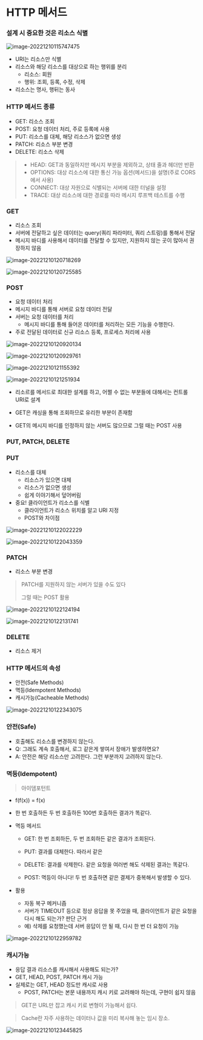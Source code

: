 # HTTP 메서드

### 설계 시 중요한 것은 리소스 식별

![image-20221210115747475](assets/image-20221210115747475.png)

- URI는 리소스만 식별
- 리소스와 해당 리소스를 대상으로 하는 행위를 분리
  - 리소스: 회원
  - 행위: 조회, 등록, 수정, 삭제
- 리소스는 명사, 행뒤는 동사



### HTTP 메서드 종류

- GET: 리소스 조회
- POST: 요청 데이터 처리, 주로 등록에 사용
- PUT: 리소스를 대체, 해당 리소스가 없으면 생성
- PATCH: 리소스 부분 변경
- DELETE: 리소스 삭제

> - HEAD: GET과 동일하지만 메시지 부분을 제외하고, 상태 줄과 헤더만 반환
> - OPTIONS: 대상 리소스에 대한 통신 가능 옵션(메서드)을 설명(주로 CORS에서 사용)
> - CONNECT: 대상 자원으로 식별되는 서버에 대한 터널을 설정
> - TRACE: 대상 리소스에 대한 경로를 따라 메시지 루프백 테스트를 수행



### GET

- 리소스 조회
- 서버에 전달하고 싶은 데이터는 query(쿼리 파라미터, 쿼리 스트링)를 통해서 전달
- 메시지 바디를 사용해서 데이터를 전달할 수 있지만, 지원하지 않는 곳이 많아서 권장하지 않음

![image-20221210120718269](assets/image-20221210120718269.png)

![image-20221210120725585](assets/image-20221210120725585.png)



### POST

- 요청 데이터 처리
- 메시지 바디를 통해 서버로 요청 데이터 전달
- 서버는 요청 데이터를 처리
  - 메시지 바디를 통해 들어온 데이터를 처리하는 모든 기능을 수행한다.
- 주로 전달된 데이터로 신규 리소스 등록, 프로세스 처리에 사용

![image-20221210120920134](assets/image-20221210120920134.png)

![image-20221210120929761](assets/image-20221210120929761.png)

![image-20221210121155392](assets/image-20221210121155392.png)

![image-20221210121251934](assets/image-20221210121251934.png)

- 리소르를 메서드로 최대한 설계를 하고, 어쩔 수 없는 부분들에 대해서는 컨트롤 URI로 설계

- GET은 캐싱을 통해 조회하므로 유리한 부분이 존재함
- GET의 메시지 바디를 인정하지 않는 서버도 많으므로 그럴 때는 POST 사용



### PUT, PATCH, DELETE

### PUT

- 리소스를 대체
  - 리소스가 있으면 대체
  - 리소스가 없으면 생성
  - 쉽게 이야기해서 덮어버림
- 중요! 클라이언트가 리소스를 식별
  - 클라이언트가 리소스 위치를 알고 URI 지정
  - POST와 차이점

![image-20221210122022229](assets/image-20221210122022229.png)

![image-20221210122043359](assets/image-20221210122043359.png)



### PATCH

- 리소스 부분 변경

> PATCH를 지원하지 않는 서버가 있을 수도 있다
>
> 그럴 때는 POST 활용

![image-20221210122124194](assets/image-20221210122124194.png)

![image-20221210122131741](assets/image-20221210122131741.png)



### DELETE

- 리소스 제거



### HTTP 메서드의 속성

- 안전(Safe Methods)
- 멱등(Idempotent Methods)
- 캐시가능(Cacheable Methods)

![image-20221210122343075](assets/image-20221210122343075.png)



### 안전(Safe)

- 호출해도 리소스를 변경하지 않는다.
- Q: 그래도 계속 호출해서, 로그 같은게 쌓여서 장애가 발생하면요?
- A: 안전은 해당 리소스만 고려한다. 그런 부분까지 고려하지 않는다.



### 멱등(Idempotent)

> 아이뎀포턴트

- f(f(x)) = f(x)

- 한 번 호출하든 두 번 호출하든 100번 호출하든 결과가 똑같다.

- 멱등 메서드

  - GET: 한 번 조회하든, 두 번 조회하든 같은 결과가 조회된다.
  - PUT: 결과를 대체한다. 따라서 같은

  - DELETE: 결과를 삭제한다. 같은 요청을 여러번 해도 삭제된 결과는 똑같다.
  - POST: 멱등이 아니다! 두 번 호출하면 같은 결제가 중복해서 발생할 수 있다.

- 활용
  - 자동 복구 메커니즘
  - 서버가 TIMEOUT 등으로 정상 응답을 못 주었을 때, 클라이언트가 같은 요청을 다시 해도 되는가? 판단 근거
  - 예) 삭제를 요청했는데 서버 응답이 안 될 때, 다시 한 번 더 요청이 가능

![image-20221210122959782](assets/image-20221210122959782.png)



### 캐시가능

- 응답 결과 리소스를 캐시해서 사용해도 되는가?
- GET, HEAD, POST, PATCH 캐시 가능
- 실제로는 GET, HEAD 정도만 캐시로 사용
  - POST, PATCH는  본문 내용까지 캐시 키로 교려해야 하는데, 구현이 쉽지 않음

> GET은 URL만 잡고 캐시 키로 변형이 가능해서 쉽다.

> Cache란 자주 사용하는 데이터나 값을 미리 복사해 놓는 임시 장소.

![image-20221210123445825](assets/image-20221210123445825.png)